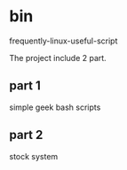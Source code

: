 bin
===

frequently-linux-useful-script

The project include 2 part. 

## part 1
  simple geek bash scripts

## part 2
  stock system
